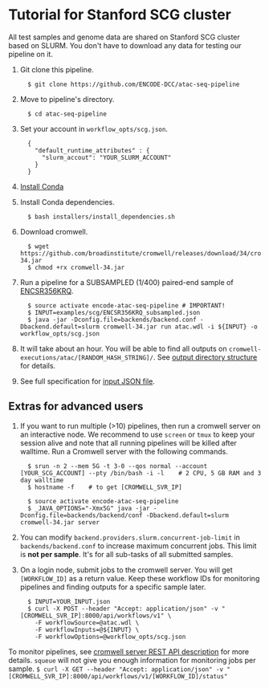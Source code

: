 Tutorial for Stanford SCG cluster
==========================================

All test samples and genome data are shared on Stanford SCG cluster based on SLURM. You don't have to download any data for testing our pipeline on it.

1. Git clone this pipeline.
    ```
      $ git clone https://github.com/ENCODE-DCC/atac-seq-pipeline
    ```

2. Move to pipeline's directory.
    ```
      $ cd atac-seq-pipeline
    ```

3. Set your account in `workflow_opts/scg.json`.

    ```
      {
        "default_runtime_attributes" : {
          "slurm_accout": "YOUR_SLURM_ACCOUNT"
        }
      }
    ```

4. [Install Conda](https://conda.io/miniconda.html)

5. Install Conda dependencies.
    ```
      $ bash installers/install_dependencies.sh
    ```

6. Download cromwell.
    ```
      $ wget https://github.com/broadinstitute/cromwell/releases/download/34/cromwell-34.jar
      $ chmod +rx cromwell-34.jar
    ```

7. Run a pipeline for a SUBSAMPLED (1/400) paired-end sample of [ENCSR356KRQ](https://www.encodeproject.org/experiments/ENCSR356KRQ/).
    ```
      $ source activate encode-atac-seq-pipeline # IMPORTANT!
      $ INPUT=examples/scg/ENCSR356KRQ_subsampled.json
      $ java -jar -Dconfig.file=backends/backend.conf -Dbackend.default=slurm cromwell-34.jar run atac.wdl -i ${INPUT} -o workflow_opts/scg.json
    ```

8. It will take about an hour. You will be able to find all outputs on `cromwell-executions/atac/[RANDOM_HASH_STRING]/`. See [output directory structure](output.md) for details.

9. See full specification for [input JSON file](input.md).

## Extras for advanced users

1. If you want to run multiple (>10) pipelines, then run a cromwell server on an interactive node. We recommend to use `screen` or `tmux` to keep your session alive and note that all running pipelines will be killed after walltime. Run a Cromwell server with the following commands.

    ```
      $ srun -n 2 --mem 5G -t 3-0 --qos normal --account [YOUR_SCG_ACCOUNT] --pty /bin/bash -i -l    # 2 CPU, 5 GB RAM and 3 day walltime
      $ hostname -f    # to get [CROMWELL_SVR_IP]

      $ source activate encode-atac-seq-pipeline
      $ _JAVA_OPTIONS="-Xmx5G" java -jar -Dconfig.file=backends/backend/conf -Dbackend.default=slurm cromwell-34.jar server
    ```

2. You can modify `backend.providers.slurm.concurrent-job-limit` in `backends/backend.conf` to increase maximum concurrent jobs. This limit is **not per sample**. It's for all sub-tasks of all submitted samples.

3. On a login node, submit jobs to the cromwell server. You will get `[WORKFLOW_ID]` as a return value. Keep these workflow IDs for monitoring pipelines and finding outputs for a specific sample later.  
    ```  
      $ INPUT=YOUR_INPUT.json
      $ curl -X POST --header "Accept: application/json" -v "[CROMWELL_SVR_IP]:8000/api/workflows/v1" \
        -F workflowSource=@atac.wdl \
        -F workflowInputs=@${INPUT} \
        -F workflowOptions=@workflow_opts/scg.json
    ```

  To monitor pipelines, see [cromwell server REST API description](http://cromwell.readthedocs.io/en/develop/api/RESTAPI/#cromwell-server-rest-api>) for more details. `squeue` will not give you enough information for monitoring jobs per sample.
    ```
      $ curl -X GET --header "Accept: application/json" -v "[CROMWELL_SVR_IP]:8000/api/workflows/v1/[WORKFLOW_ID]/status"
    ```

